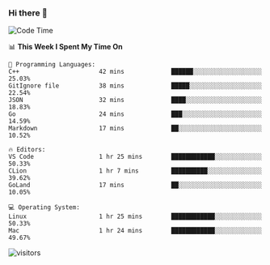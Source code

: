 ### Hi there 👋

<!--
**CrazyCollin/crazycollin** is a ✨ _special_ ✨ repository because its `README.md` (this file) appears on your GitHub profile.

Here are some ideas to get you started:

- 🔭 I’m currently working on ...
- 🌱 I’m currently learning ...
- 👯 I’m looking to collaborate on ...
- 🤔 I’m looking for help with ...
- 💬 Ask me about ...
- 📫 How to reach me: ...
- 😄 Pronouns: ...
- ⚡ Fun fact: ...
-->

<!--START_SECTION:waka-->
![Code Time](http://img.shields.io/badge/Code%20Time-146%20hrs%2043%20mins-blue)

📊 **This Week I Spent My Time On** 

```text
💬 Programming Languages: 
C++                      42 mins             ██████░░░░░░░░░░░░░░░░░░░   25.03% 
GitIgnore file           38 mins             █████░░░░░░░░░░░░░░░░░░░░   22.54% 
JSON                     32 mins             ████░░░░░░░░░░░░░░░░░░░░░   18.83% 
Go                       24 mins             ███░░░░░░░░░░░░░░░░░░░░░░   14.59% 
Markdown                 17 mins             ██░░░░░░░░░░░░░░░░░░░░░░░   10.52%

🔥 Editors: 
VS Code                  1 hr 25 mins        ████████████░░░░░░░░░░░░░   50.33% 
CLion                    1 hr 7 mins         ██████████░░░░░░░░░░░░░░░   39.62% 
GoLand                   17 mins             ██░░░░░░░░░░░░░░░░░░░░░░░   10.05%

💻 Operating System: 
Linux                    1 hr 25 mins        ████████████░░░░░░░░░░░░░   50.33% 
Mac                      1 hr 24 mins        ████████████░░░░░░░░░░░░░   49.67%

```


<!--END_SECTION:waka-->


![visitors](https://visitor-badge.glitch.me/badge?page_id=crazycollin.crazycollin&left_color=green&right_color=red)
